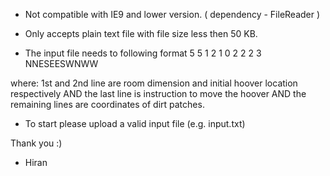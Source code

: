 - Not compatible with IE9 and lower version. ( dependency - FileReader )
- Only accepts plain text file with file size less then 50 KB.

- The input file needs to following format
5 5
1 2
1 0
2 2
2 3
NNESEESWNWW


where: 
1st and 2nd line are room dimension and initial hoover location respectively
AND the last line is instruction to move the hoover
AND the remaining lines are coordinates of dirt patches.



- To start please upload a valid input file (e.g. input.txt)



Thank you :)



- Hiran

